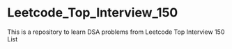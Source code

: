 # Leetcode_Top_Interview_150
This is a repository to learn DSA problems from Leetcode Top Interview 150 List
